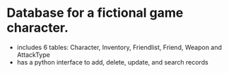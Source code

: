 # Database for a fictional game character.
- includes 6 tables: Character, Inventory, Friendlist, Friend, Weapon and AttackType
- has a python interface to add, delete, update, and search records
